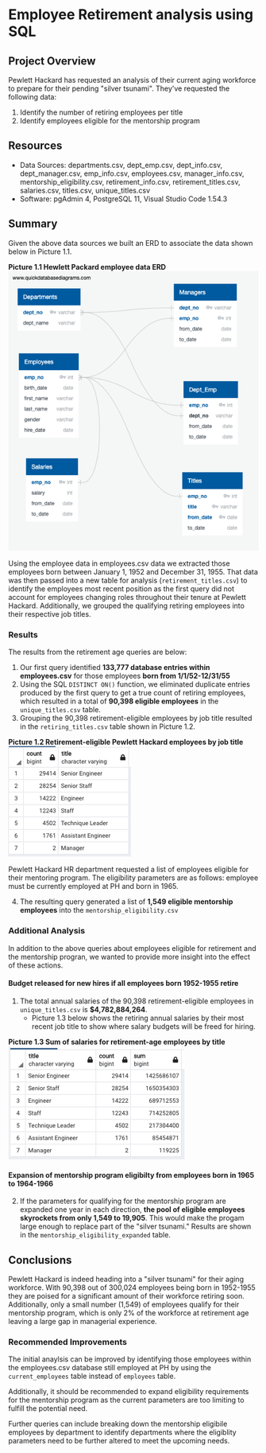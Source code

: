 # Employee Retirement analysis using SQL

## Project Overview
Pewlett Hackard has requested an analysis of their current aging workforce to prepare for their pending "silver tsunami". They've requested the following data:
1. Identify the number of retiring employees per title
2. Identify employees eligible for the mentorship program

## Resources
- Data Sources: departments.csv, dept_emp.csv, dept_info.csv, dept_manager.csv, emp_info.csv, employees.csv, manager_info.csv, mentorship_eligibility.csv, retirement_info.csv, retirement_titles.csv, salaries.csv, titles.csv, unique_titles.csv
- Software: pgAdmin 4, PostgreSQL 11, Visual Studio Code 1.54.3

## Summary
Given the above data sources we built an ERD to associate the data shown below in Picture 1.1.

**Picture 1.1 Hewlett Packard employee data ERD**
![Hewlett Packard employee data ERD](https://github.com/joshuanallen/Pewlett-Hackard-Analysis/blob/ec1d332f3a50d1c66e31250ceb541358116021ee/schema/Employees_DB.png)

Using the employee data in employees.csv data we extracted those employees born between January 1, 1952 and December 31, 1955. That data was then passed into a new table for analysis (`retirement_titles.csv`) to identify the employees most recent position as the first query did not account for employees changing roles throughout their tenure at Pewlett Hackard. Additionally, we grouped the qualifying retiring employees into their respective job titles. 

### Results
The results from the retirement age queries are below:
1. Our first query identified **133,777 database entries within employees.csv** for those employees **born from 1/1/52-12/31/55**
2. Using the SQL `DISTINCT ON()` function, we eliminated duplicate entries produced by the first query to get a true count of retiring employees, which resulted in a total of **90,398 eligible employees** in the `unique_titles.csv` table.
3. Grouping the 90,398 retirement-eligible employees by job title resulted in the `retiring_titles.csv` table shown in Picture 1.2.

**Picture 1.2 Retirement-eligible Pewlett Hackard employees by job title**
![Retirement-eligible Pewlett Hackard employees by job title](https://github.com/joshuanallen/Pewlett-Hackard-Analysis/blob/ec1d332f3a50d1c66e31250ceb541358116021ee/Queries/Retirement_eligibility_by_title.png)

Pewlett Hackard HR department requested a list of employees eligible for their mentoring program. The eligibility parameters are as follows: employee must be currently employed at PH and born in 1965. 

4. The resulting query generated a list of **1,549 eligible mentorship employees** into the `mentorship_eligibility.csv`

### Additional Analysis
In addition to the above queries about employees eligible for retirement and the mentorship progran, we wanted to provide more insight into the effect of these actions.

#### Budget released for new hires if all employees born 1952-1955 retire
1. The total annual salaries of the 90,398 retirement-eligible employees in `unique_titles.csv` is **$4,782,884,264**.
    - Picture 1.3 below shows the retiring annual salaries by their most recent job title to show where salary budgets will be freed for hiring.

**Picture 1.3 Sum of salaries for retirement-age employees by title**
![Sum of salaries for retirement-age employees by title](https://github.com/joshuanallen/Pewlett-Hackard-Analysis/blob/ec1d332f3a50d1c66e31250ceb541358116021ee/Queries/retiring_salaries_by_title.png)

#### Expansion of mentorship program eligibilty from employees born in 1965 to 1964-1966
2. If the parameters for qualifying for the mentorship program are expanded one year in each direction, **the pool of eligible employees skyrockets from only 1,549 to 19,905**. This would make the progam large enough to replace part of the "silver tsunami." Results are shown in the `mentorship_eligibility_expanded` table.

## Conclusions
Pewlett Hackard is indeed heading into a "silver tsunami" for their aging workforce. With 90,398 out of 300,024 employees being born in 1952-1955 they are poised for a significant amount of their workforce retiring soon. Additionally, only a small number (1,549) of employees qualify for their mentorship program, which is only 2% of the workforce at retirement age leaving a large gap in managerial experience.

### Recommended Improvements
The initial anaylsis can be improved by identifying those employees within the employees.csv database still employed at PH by using the `current_employees` table instead of `employees` table.

Additionally, it should be recommended to expand eligibility requirements for the mentorship program as the current parameters are too limiting to fulfill the potential need.

Further queries can include breaking down the mentorship eligibile employees by department to identify departments where the eligiblity parameters need to be further altered to meet the upcoming needs.
